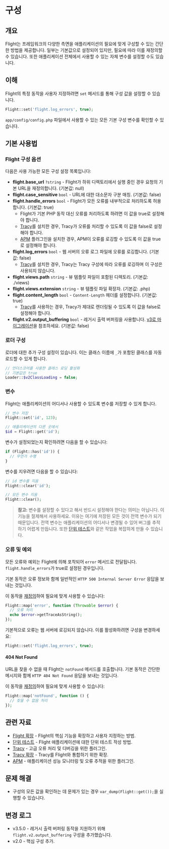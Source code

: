 # 구성

## 개요

Flight는 프레임워크의 다양한 측면을 애플리케이션의 필요에 맞게 구성할 수 있는 간단한 방법을 제공합니다. 일부는 기본값으로 설정되어 있지만, 필요에 따라 이를 재정의할 수 있습니다. 또한 애플리케이션 전체에서 사용할 수 있는 자체 변수를 설정할 수도 있습니다.

## 이해

Flight의 특정 동작을 사용자 지정하려면 `set` 메서드를 통해 구성 값을 설정할 수 있습니다.

```php
Flight::set('flight.log_errors', true);
```

`app/config/config.php` 파일에서 사용할 수 있는 모든 기본 구성 변수를 확인할 수 있습니다.

## 기본 사용법

### Flight 구성 옵션

다음은 사용 가능한 모든 구성 설정 목록입니다:

- **flight.base_url** `?string` - Flight가 하위 디렉토리에서 실행 중인 경우 요청의 기본 URL을 재정의합니다. (기본값: null)
- **flight.case_sensitive** `bool` - URL에 대한 대소문자 구분 매칭. (기본값: false)
- **flight.handle_errors** `bool` - Flight가 모든 오류를 내부적으로 처리하도록 허용합니다. (기본값: true)
  - Flight가 기본 PHP 동작 대신 오류를 처리하도록 하려면 이 값을 true로 설정해야 합니다.
  - [Tracy](/awesome-plugins/tracy)를 설치한 경우, Tracy가 오류를 처리할 수 있도록 이 값을 false로 설정해야 합니다.
  - [APM](/awesome-plugins/apm) 플러그인을 설치한 경우, APM이 오류를 로깅할 수 있도록 이 값을 true로 설정해야 합니다.
- **flight.log_errors** `bool` - 웹 서버의 오류 로그 파일에 오류를 로깅합니다. (기본값: false)
  - [Tracy](/awesome-plugins/tracy)를 설치한 경우, Tracy는 Tracy 구성에 따라 오류를 로깅하며 이 구성은 사용되지 않습니다.
- **flight.views.path** `string` - 뷰 템플릿 파일이 포함된 디렉토리. (기본값: ./views)
- **flight.views.extension** `string` - 뷰 템플릿 파일 확장자. (기본값: .php)
- **flight.content_length** `bool` - `Content-Length` 헤더를 설정합니다. (기본값: true)
  - [Tracy](/awesome-plugins/tracy)를 사용하는 경우, Tracy가 제대로 렌더링될 수 있도록 이 값을 false로 설정해야 합니다.
- **flight.v2.output_buffering** `bool` - 레거시 출력 버퍼링을 사용합니다. [v3로 마이그레이션](migrating-to-v3)을 참조하세요. (기본값: false)

### 로더 구성

로더에 대한 추가 구성 설정이 있습니다. 이는 클래스 이름에 `_`가 포함된 클래스를 자동 로드할 수 있게 합니다.

```php
// 언더스코어를 사용한 클래스 로딩 활성화
// 기본값은 true
Loader::$v2ClassLoading = false;
```

### 변수

Flight는 애플리케이션의 어디서나 사용할 수 있도록 변수를 저장할 수 있게 합니다.

```php
// 변수 저장
Flight::set('id', 123);

// 애플리케이션의 다른 곳에서
$id = Flight::get('id');
```
변수가 설정되었는지 확인하려면 다음을 할 수 있습니다:

```php
if (Flight::has('id')) {
  // 무언가 수행
}
```

변수를 지우려면 다음을 할 수 있습니다:

```php
// id 변수를 지움
Flight::clear('id');

// 모든 변수 지움
Flight::clear();
```

> **참고:** 변수를 설정할 수 있다고 해서 반드시 설정해야 한다는 의미는 아닙니다. 이 기능을 절제해서 사용하세요. 이유는 여기에 저장된 모든 것이 전역 변수가 되기 때문입니다. 전역 변수는 애플리케이션의 어디서나 변경될 수 있어 버그를 추적하기 어렵게 만듭니다. 또한 [단위 테스트](/guides/unit-testing)와 같은 작업을 복잡하게 만들 수 있습니다.

### 오류 및 예외

모든 오류와 예외는 Flight에 의해 포착되어 `error` 메서드로 전달됩니다. `flight.handle_errors`가 true로 설정된 경우입니다.

기본 동작은 오류 정보와 함께 일반적인 `HTTP 500 Internal Server Error` 응답을 보내는 것입니다.

이 동작을 [재정의](/learn/extending)하여 필요에 맞게 사용할 수 있습니다:

```php
Flight::map('error', function (Throwable $error) {
  // 오류 처리
  echo $error->getTraceAsString();
});
```

기본적으로 오류는 웹 서버에 로깅되지 않습니다. 이를 활성화하려면 구성을 변경하세요:

```php
Flight::set('flight.log_errors', true);
```

#### 404 Not Found

URL을 찾을 수 없을 때 Flight는 `notFound` 메서드를 호출합니다. 기본 동작은 간단한 메시지와 함께 `HTTP 404 Not Found` 응답을 보내는 것입니다.

이 동작을 [재정의](/learn/extending)하여 필요에 맞게 사용할 수 있습니다:

```php
Flight::map('notFound', function () {
  // 찾을 수 없음 처리
});
```

## 관련 자료
- [Flight 확장](/learn/extending) - Flight의 핵심 기능을 확장하고 사용자 지정하는 방법.
- [단위 테스트](/guides/unit-testing) - Flight 애플리케이션에 대한 단위 테스트 작성 방법.
- [Tracy](/awesome-plugins/tracy) - 고급 오류 처리 및 디버깅을 위한 플러그인.
- [Tracy 확장](/awesome-plugins/tracy_extensions) - Tracy를 Flight와 통합하기 위한 확장.
- [APM](/awesome-plugins/apm) - 애플리케이션 성능 모니터링 및 오류 추적을 위한 플러그인.

## 문제 해결
- 구성의 모든 값을 확인하는 데 문제가 있는 경우 `var_dump(Flight::get());`을 실행할 수 있습니다.

## 변경 로그
- v3.5.0 - 레거시 출력 버퍼링 동작을 지원하기 위해 `flight.v2.output_buffering` 구성을 추가했습니다.
- v2.0 - 핵심 구성 추가.